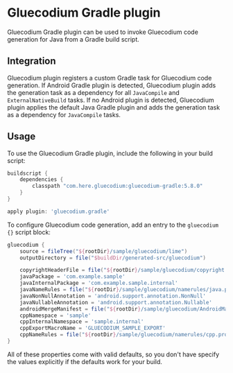 Gluecodium Gradle plugin
====================

Gluecodium Gradle plugin can be used to invoke Gluecodium code generation for Java from a Gradle build
script.

Integration
-----------

Gluecodium plugin registers a custom Gradle task for Gluecodium code generation. If Android Gradle plugin is
detected, Gluecodium plugin adds the generation task as a dependency for all `JavaCompile` and
`ExternalNativeBuild` tasks. If no Android plugin is detected, Gluecodium plugin applies the default
Java Gradle plugin and adds the generation task as a dependency for `JavaCompile` tasks.

Usage
-----

To use the Gluecodium Gradle plugin, include the following in your build script:

```groovy
buildscript {
    dependencies {
        classpath "com.here.gluecodium:gluecodium-gradle:5.8.0"
    }
}

apply plugin: 'gluecodium.gradle'
```

To configure Gluecodium code generation, add an entry to the `gluecodium {}` script block:

```groovy
gluecodium {
    source = fileTree("${rootDir}/sample/gluecodium/lime")
    outputDirectory = file("$buildDir/generated-src/gluecodium")

    copyrightHeaderFile = file("${rootDir}/sample/gluecodium/copyright.in")
    javaPackage = 'com.example.sample'
    javaInternalPackage = 'com.example.sample.internal'
    javaNameRules = file("${rootDir}/sample/gluecodium/namerules/java.properties")
    javaNonNullAnnotation = 'android.support.annotation.NonNull'
    javaNullableAnnotation = 'android.support.annotation.Nullable'
    androidMergeManifest = file("${rootDir}/sample/gluecodium/AndroidManifest.xml")
    cppNamespace = 'sample'
    cppInternalNamespace = 'sample.internal'
    cppExportMacroName = 'GLUECODIUM_SAMPLE_EXPORT'
    cppNameRules = file("${rootDir}/sample/gluecodium/namerules/cpp.properties")
}
```

All of these properties come with valid defaults, so you don't have specify the values explicitly if
the defaults work for your build.
